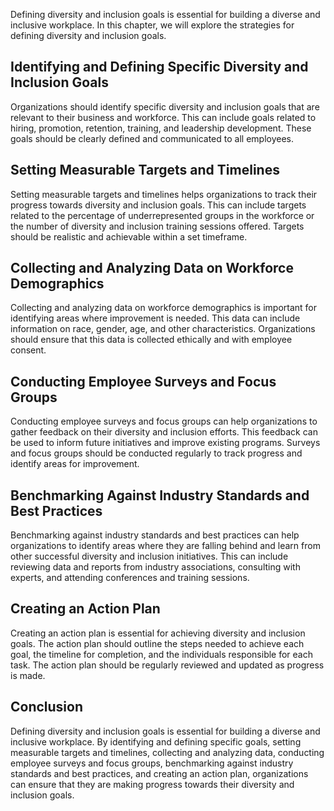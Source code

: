 
Defining diversity and inclusion goals is essential for building a diverse and inclusive workplace. In this chapter, we will explore the strategies for defining diversity and inclusion goals.

Identifying and Defining Specific Diversity and Inclusion Goals
---------------------------------------------------------------

Organizations should identify specific diversity and inclusion goals that are relevant to their business and workforce. This can include goals related to hiring, promotion, retention, training, and leadership development. These goals should be clearly defined and communicated to all employees.

Setting Measurable Targets and Timelines
----------------------------------------

Setting measurable targets and timelines helps organizations to track their progress towards diversity and inclusion goals. This can include targets related to the percentage of underrepresented groups in the workforce or the number of diversity and inclusion training sessions offered. Targets should be realistic and achievable within a set timeframe.

Collecting and Analyzing Data on Workforce Demographics
-------------------------------------------------------

Collecting and analyzing data on workforce demographics is important for identifying areas where improvement is needed. This data can include information on race, gender, age, and other characteristics. Organizations should ensure that this data is collected ethically and with employee consent.

Conducting Employee Surveys and Focus Groups
--------------------------------------------

Conducting employee surveys and focus groups can help organizations to gather feedback on their diversity and inclusion efforts. This feedback can be used to inform future initiatives and improve existing programs. Surveys and focus groups should be conducted regularly to track progress and identify areas for improvement.

Benchmarking Against Industry Standards and Best Practices
----------------------------------------------------------

Benchmarking against industry standards and best practices can help organizations to identify areas where they are falling behind and learn from other successful diversity and inclusion initiatives. This can include reviewing data and reports from industry associations, consulting with experts, and attending conferences and training sessions.

Creating an Action Plan
-----------------------

Creating an action plan is essential for achieving diversity and inclusion goals. The action plan should outline the steps needed to achieve each goal, the timeline for completion, and the individuals responsible for each task. The action plan should be regularly reviewed and updated as progress is made.

Conclusion
----------

Defining diversity and inclusion goals is essential for building a diverse and inclusive workplace. By identifying and defining specific goals, setting measurable targets and timelines, collecting and analyzing data, conducting employee surveys and focus groups, benchmarking against industry standards and best practices, and creating an action plan, organizations can ensure that they are making progress towards their diversity and inclusion goals.
